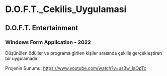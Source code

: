 # D.O.F.T._Cekilis_Uygulamasi
## D.O.F.T. Entertainment
### Windows Form Application - 2022

Düşünülen ödüller ve programa girilen kişiler arasında çekiliş gerçekleştiren bir uygulamadır.

Projenin Sunumu: https://www.youtube.com/watch?v=us3w_iaOpTc

